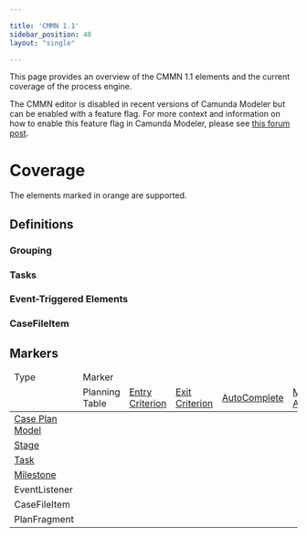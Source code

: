 ```yaml
---

title: 'CMMN 1.1'
sidebar_position: 40
layout: "single"

---
```


This page provides an overview of the CMMN 1.1 elements and the current coverage of the process engine.

The CMMN editor is disabled in recent versions of Camunda Modeler but can be enabled with a feature flag. For more context and information on how to enable this feature flag in Camunda Modeler, please see [this forum post](https://forum.operaton.org/t/how-to-access-cmmn-in-the-modeler/25127).

# Coverage

The elements marked in <span class="label label-warning">orange</span> are supported.

## Definitions

<div class="cmmn-symbols">
  <div class="row">
    <div class="col-md-12">
      <h3>Grouping</h3>
      <div class="bpmn-symbol-container implemented">
        <a href="../cmmn11/grouping-tasks/stage/"><span class="glyphicon glyphicon-eye-open"></span></a>
        <a href="#" class="cmmn-symbol" data-type="case-plan-model-colored"></a>
      </div>
      <div class="bpmn-symbol-container implemented">
        <a href="../cmmn11/grouping-tasks/stage/"><span class="glyphicon glyphicon-eye-open"></span></a>
        <a href="#" class="cmmn-symbol" data-type="stage-collapsed-colored"></a>
      </div>
      <div class="bpmn-symbol-container">
        <a href="#" class="cmmn-symbol" data-type="plan-fragment"></a>
      </div>
    </div>
  </div>
  <div class="row">
    <div class="col-md-12">
      <h3>Tasks</h3>
      <div class="bpmn-symbol-container implemented">
        <a href="../cmmn11/tasks/human-task/"><span class="glyphicon glyphicon-eye-open"></span></a>
        <a href="#" class="cmmn-symbol" data-type="human-task-colored"></a>
      </div>
      <div class="bpmn-symbol-container">
        <a href="#" class="cmmn-symbol" data-type="manual-task"></a>
      </div>
      <div class="bpmn-symbol-container implemented">
        <a href="../cmmn11/tasks/process-task/"><span class="glyphicon glyphicon-eye-open"></span></a>
        <a href="#" class="cmmn-symbol" data-type="process-task-colored"></a>
      </div>
      <div class="bpmn-symbol-container implemented">
        <a href="../cmmn11/tasks/case-task/"><span class="glyphicon glyphicon-eye-open"></span></a>
        <a href="#" class="cmmn-symbol" data-type="case-task-colored"></a>
      </div>
      <div class="bpmn-symbol-container implemented">
        <a href="../cmmn11/tasks/decision-task/"><span class="glyphicon glyphicon-eye-open"></span></a>
        <a href="#" class="cmmn-symbol" data-type="decision-task-colored"></a>
      </div>
      <div class="bpmn-symbol-container">
        <a href="#" class="cmmn-symbol" data-type="task"></a>
      </div>
      <div class="bpmn-symbol-container">
        <a href="#" class="cmmn-symbol" data-type="discretionary-task"></a>
      </div>
    </div>
  </div>
  <div class="row">
    <div class="col-md-9">
      <h3>Event-Triggered Elements</h3>
      <div class="bpmn-symbol-container implemented">
        <a href="../cmmn11/milestone/"><span class="glyphicon glyphicon-eye-open"></span></a>
        <a href="#" class="cmmn-symbol" data-type="milestone-colored"></a>
      </div>
      <div class="bpmn-symbol-container">
        <a href="#" class="cmmn-symbol" data-type="event-listener"></a>
      </div>
      <div class="bpmn-symbol-container">
        <a href="#" class="cmmn-symbol" data-type="event-listener-timer"></a>
      </div>
      <div class="bpmn-symbol-container">
        <a href="#" class="cmmn-symbol" data-type="event-listener-user"></a>
      </div>
    </div>
    <div class="col-md-3">
      <h3>CaseFileItem</h3>
      <div class="bpmn-symbol-container">
        <a href="#" class="cmmn-symbol" data-type="case-file-item"></a>
      </div>
    </div>
  </div>
</div>

## Markers


<table class="table table-bordered table-responsive table-cmmn-events">
  <thead>
    <tr>
      <td>Type</td>
      <td colspan="7">Marker</td>
    </tr>
    <tr class="collapse-bottom">
      <td></td>
      <td>
        <span class="text">Planning Table</span>
        <a href="#" class="cmmn-symbol" data-type="marker-planning-table"></a>
      </td>
      <td>
        <a class="text" href="../cmmn11/sentry/">Entry Criterion</a>
        <a href="#" class="cmmn-symbol" data-type="marker-entry-criterion"></a>
      </td>
      <td>
        <a class="text" href="../cmmn11/sentry/">Exit Criterion</a>
        <a href="#" class="cmmn-symbol" data-type="marker-exit-criterion"></a>
      </td>
      <td>
        <a class="text" href="../cmmn11/markers/auto-complete/">AutoComplete</a>
        <a href="#" class="cmmn-symbol" data-type="marker-auto-complete"></a>
      </td>
      <td>
        <a class="text" href="../cmmn11/markers/manual-activation-rule/">Manual Activation</a>
        <a href="#" class="cmmn-symbol" data-type="marker-manual-activation"></a>
      </td>
      <td>
        <a class="text" href="../cmmn11/markers/required-rule/">Required</a>
        <a href="#" class="cmmn-symbol" data-type="marker-required"></a>
      </td>
      <td>
        <a class="text" href="../cmmn11/markers/repetition-rule/">Repetition</a>
        <a href="#" class="cmmn-symbol" data-type="marker-repetition"></a>
      </td>
    </tr>
  </thead>
  <tbody>
    <tr>
      <td><a href="../cmmn11/grouping-tasks/stage/">Case Plan Model</a></td>
      <td>
        <span class="glyphicon glyphicon-remove"></span>
      </td>
      <td>
      </td>
      <td>
        <span class="glyphicon glyphicon-ok"></span>
      </td>
      <td>
        <span class="glyphicon glyphicon-ok"></span>
      </td>
      <td></td>
      <td></td>
      <td></td>
    </tr>  
    <tr>
      <td><a href="../cmmn11/grouping-tasks/stage/">Stage</a></td>
      <td>
        <span class="glyphicon glyphicon-remove"></span>
      </td>
      <td>
        <span class="glyphicon glyphicon-ok"></span>
      </td>
      <td>
        <span class="glyphicon glyphicon-ok"></span>
      </td>
      <td>
        <span class="glyphicon glyphicon-ok"></span>
      </td>
      <td>
        <span class="glyphicon glyphicon-ok"></span>
      </td>
      <td>
        <span class="glyphicon glyphicon-ok"></span>
      </td>
      <td>
        <span class="glyphicon glyphicon-ok"></span>
      </td>
    </tr>
    <tr>
      <td><a href="../cmmn11/tasks/">Task</a></td>
      <td>
        <span class="glyphicon glyphicon-remove"></span>
      </td>
      <td>
        <span class="glyphicon glyphicon-ok"></span>
      </td>
      <td>
        <span class="glyphicon glyphicon-ok"></span>
      </td>
      <td></td>
      <td>
        <span class="glyphicon glyphicon-ok"></span>
      </td>
      <td>
        <span class="glyphicon glyphicon-ok"></span>
      </td>
      <td>
        <span class="glyphicon glyphicon-ok"></span>
      </td>
    </tr>
    <tr>
      <td><a href="../cmmn11/milestone/">Milestone</a></td>
      <td></td>
      <td>
        <span class="glyphicon glyphicon-ok"></span>
      </td>
      <td></td>
      <td></td>
      <td></td>
      <td>
        <span class="glyphicon glyphicon-ok"></span>
      </td>
      <td>
        <span class="glyphicon glyphicon-ok"></span>
      </td>
    </tr>
    <tr>
      <td>EventListener</td>
      <td></td>
      <td></td>
      <td></td>
      <td></td>
      <td></td>
      <td></td>
      <td></td>
    </tr>
    <tr>
      <td>CaseFileItem</td>
      <td></td>
      <td></td>
      <td></td>
      <td></td>
      <td></td>
      <td></td>
      <td></td>
    </tr>
    <tr>
      <td>PlanFragment</td>
      <td></td>
      <td></td>
      <td></td>
      <td></td>
      <td></td>
      <td></td>
      <td></td>
    </tr>
  </tbody>
</table>
